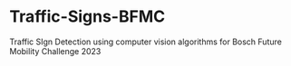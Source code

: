 # Traffic-Signs-BFMC
Traffic SIgn Detection using computer vision algorithms for Bosch Future Mobility Challenge 2023
